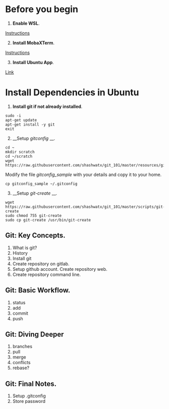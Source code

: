 # Before you begin
1. __Enable WSL__.

  [Instructions](https://winaero.com/blog/enable-wsl-windows-10-fall-creators-update/)

2. __Install MobaXTerm__.

  [Instructions](https://mobaxterm.mobatek.net/download-home-edition.html)

3. __Install Ubuntu App__.

  [Link](https://www.microsoft.com/en-us/p/ubuntu/9nblggh4msv6)

# Install Dependencies in Ubuntu

1. __Install git if not already installed__.
```
sudo -i
apt-get update
apt-get install -y git
exit
```

2. __Setup _gitconfig_ __.
```
cd ~
mkdir scratch
cd ~/scratch
wget https://raw.githubusercontent.com/shashwatx/git_101/master/resources/gitconfig_sample 
```
Modify the file _gitconfig\_sample_ with your details and copy it to your home.
```
cp gitconfig_sample ~/.gitconfig
```

3. __Setup _git-create_ __.
```
wget https://raw.githubusercontent.com/shashwatx/git_101/master/scripts/git-create
sudo chmod 755 git-create
sudo cp git-create /usr/bin/git-create
```

## Git: Key Concepts.
1. What is git?
2. History
3. Install git
4. Create repository on gitlab.
5. Setup github account. Create repository web.
6. Create repository command line.

## Git: Basic Workflow.
1. status
2. add
3. commit
4. push

## Git: Diving Deeper
1. branches
2. pull
3. merge
  1. conflicts
4. rebase?

## Git: Final Notes.
1. Setup .gitconfig
2. Store password
